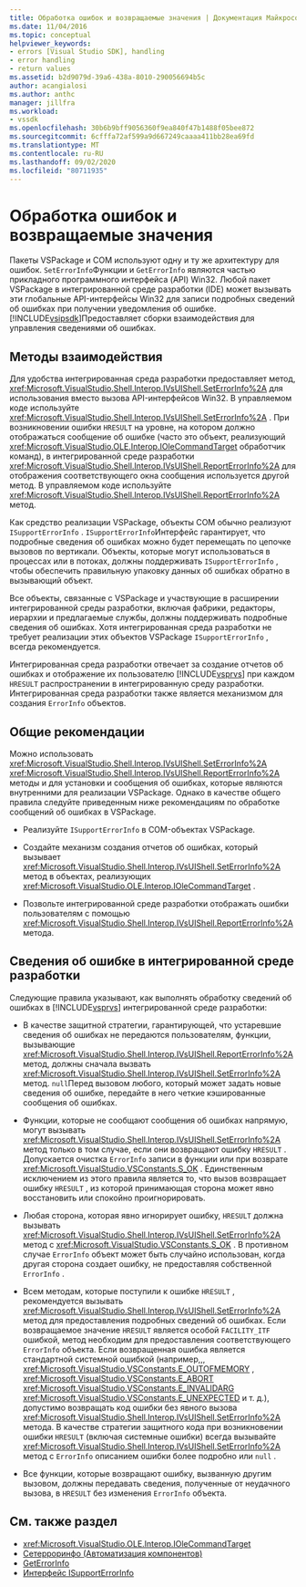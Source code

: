 ```yaml
---
title: Обработка ошибок и возвращаемые значения | Документация Майкрософт
ms.date: 11/04/2016
ms.topic: conceptual
helpviewer_keywords:
- errors [Visual Studio SDK], handling
- error handling
- return values
ms.assetid: b2d9079d-39a6-438a-8010-290056694b5c
author: acangialosi
ms.author: anthc
manager: jillfra
ms.workload:
- vssdk
ms.openlocfilehash: 30b6b9bff9056360f9ea840f47b1488f05bee872
ms.sourcegitcommit: 6cfffa72af599a9d667249caaaa411bb28ea69fd
ms.translationtype: MT
ms.contentlocale: ru-RU
ms.lasthandoff: 09/02/2020
ms.locfileid: "80711935"
---
```

# <a name="error-handling-and-return-values"></a>Обработка ошибок и возвращаемые значения
Пакеты VSPackage и COM используют одну и ту же архитектуру для ошибок. `SetErrorInfo`Функции и `GetErrorInfo` являются частью прикладного программного интерфейса (API) Win32. Любой пакет VSPackage в интегрированной среде разработки (IDE) может вызывать эти глобальные API-интерфейсы Win32 для записи подробных сведений об ошибках при получении уведомления об ошибке. [!INCLUDE[vsipsdk](../extensibility/includes/vsipsdk_md.md)]Предоставляет сборки взаимодействия для управления сведениями об ошибках.

## <a name="interop-methods"></a>Методы взаимодействия
 Для удобства интегрированная среда разработки предоставляет метод, <xref:Microsoft.VisualStudio.Shell.Interop.IVsUIShell.SetErrorInfo%2A> для использования вместо вызова API-интерфейсов Win32. В управляемом коде используйте <xref:Microsoft.VisualStudio.Shell.Interop.IVsUIShell.SetErrorInfo%2A> . При возникновении ошибки `HRESULT` на уровне, на котором должно отображаться сообщение об ошибке (часто это объект, реализующий <xref:Microsoft.VisualStudio.OLE.Interop.IOleCommandTarget> обработчик команд), в интегрированной среде разработки <xref:Microsoft.VisualStudio.Shell.Interop.IVsUIShell.ReportErrorInfo%2A> для отображения соответствующего окна сообщения используется другой метод. В управляемом коде используйте <xref:Microsoft.VisualStudio.Shell.Interop.IVsUIShell.ReportErrorInfo%2A> метод.

 Как средство реализации VSPackage, объекты COM обычно реализуют `ISupportErrorInfo` . `ISupportErrorInfo`Интерфейс гарантирует, что подробные сведения об ошибках можно будет перемещать по цепочке вызовов по вертикали. Объекты, которые могут использоваться в процессах или в потоках, должны поддерживать `ISupportErrorInfo` , чтобы обеспечить правильную упаковку данных об ошибках обратно в вызывающий объект.

 Все объекты, связанные с VSPackage и участвующие в расширении интегрированной среды разработки, включая фабрики, редакторы, иерархии и предлагаемые службы, должны поддерживать подробные сведения об ошибках. Хотя интегрированная среда разработки не требует реализации этих объектов VSPackage `ISupportErrorInfo` , всегда рекомендуется.

 Интегрированная среда разработки отвечает за создание отчетов об ошибках и отображение их пользователю [!INCLUDE[vsprvs](../code-quality/includes/vsprvs_md.md)] при каждом `HRESULT` распространении в интегрированную среду разработки. Интегрированная среда разработки также является механизмом для создания `ErrorInfo` объектов.

## <a name="general-guidelines"></a>Общие рекомендации
 Можно использовать <xref:Microsoft.VisualStudio.Shell.Interop.IVsUIShell.SetErrorInfo%2A> <xref:Microsoft.VisualStudio.Shell.Interop.IVsUIShell.ReportErrorInfo%2A> методы и для установки и сообщения об ошибках, которые являются внутренними для реализации VSPackage. Однако в качестве общего правила следуйте приведенным ниже рекомендациям по обработке сообщений об ошибках в VSPackage.

- Реализуйте `ISupportErrorInfo` в COM-объектах VSPackage.

- Создайте механизм создания отчетов об ошибках, который вызывает <xref:Microsoft.VisualStudio.Shell.Interop.IVsUIShell.SetErrorInfo%2A> метод в объектах, реализующих <xref:Microsoft.VisualStudio.OLE.Interop.IOleCommandTarget> .

- Позвольте интегрированной среде разработки отображать ошибки пользователям с помощью <xref:Microsoft.VisualStudio.Shell.Interop.IVsUIShell.ReportErrorInfo%2A> метода.

## <a name="error-information-in-the-ide"></a>Сведения об ошибке в интегрированной среде разработки
 Следующие правила указывают, как выполнять обработку сведений об ошибках в [!INCLUDE[vsprvs](../code-quality/includes/vsprvs_md.md)] интегрированной среде разработки:

- В качестве защитной стратегии, гарантирующей, что устаревшие сведения об ошибках не передаются пользователям, функции, вызывающие <xref:Microsoft.VisualStudio.Shell.Interop.IVsUIShell.ReportErrorInfo%2A> метод, должны сначала вызвать <xref:Microsoft.VisualStudio.Shell.Interop.IVsUIShell.SetErrorInfo%2A> метод. `null`Перед вызовом любого, который может задать новые сведения об ошибке, передайте в него четкие кэшированные сообщения об ошибках.

- Функции, которые не сообщают сообщения об ошибках напрямую, могут вызывать <xref:Microsoft.VisualStudio.Shell.Interop.IVsUIShell.SetErrorInfo%2A> метод только в том случае, если они возвращают ошибку `HRESULT` . Допускается очистка `ErrorInfo` записи в функции или при возврате <xref:Microsoft.VisualStudio.VSConstants.S_OK> . Единственным исключением из этого правила является то, что вызов возвращает ошибку `HRESULT` , из которой принимающая сторона может явно восстановить или спокойно проигнорировать.

- Любая сторона, которая явно игнорирует ошибку, `HRESULT` должна вызывать <xref:Microsoft.VisualStudio.Shell.Interop.IVsUIShell.SetErrorInfo%2A> метод с <xref:Microsoft.VisualStudio.VSConstants.S_OK> . В противном случае `ErrorInfo` объект может быть случайно использован, когда другая сторона создает ошибку, не предоставляя собственной `ErrorInfo` .

- Всем методам, которые поступили к ошибке `HRESULT` , рекомендуется вызывать <xref:Microsoft.VisualStudio.Shell.Interop.IVsUIShell.SetErrorInfo%2A> метод для предоставления подробных сведений об ошибках. Если возвращаемое значение `HRESULT` является особой `FACILITY_ITF` ошибкой, метод необходим для предоставления соответствующего `ErrorInfo` объекта. Если возвращенная ошибка является стандартной системной ошибкой (например,,, <xref:Microsoft.VisualStudio.VSConstants.E_OUTOFMEMORY> , <xref:Microsoft.VisualStudio.VSConstants.E_ABORT> <xref:Microsoft.VisualStudio.VSConstants.E_INVALIDARG> <xref:Microsoft.VisualStudio.VSConstants.E_UNEXPECTED> и т. д.), допустимо возвращать код ошибки без явного вызова <xref:Microsoft.VisualStudio.Shell.Interop.IVsUIShell.SetErrorInfo%2A> метода. В качестве стратегии защитного кода при возникновении ошибки `HRESULT` (включая системные ошибки) всегда вызывайте <xref:Microsoft.VisualStudio.Shell.Interop.IVsUIShell.SetErrorInfo%2A> метод с `ErrorInfo` описанием ошибки более подробно или `null` .

- Все функции, которые возвращают ошибку, вызванную другим вызовом, должны передавать сведения, полученные от неудачного вызова, в `HRESULT` без изменения `ErrorInfo` объекта.

## <a name="see-also"></a>См. также раздел
- <xref:Microsoft.VisualStudio.OLE.Interop.IOleCommandTarget>
- [Сетерроринфо (Автоматизация компонентов)](/previous-versions/windows/desktop/api/oleauto/nf-oleauto-seterrorinfo)
- [GetErrorInfo](/previous-versions/windows/desktop/api/oleauto/nf-oleauto-geterrorinfo)
- [Интерфейс ISupportErrorInfo](/previous-versions/windows/desktop/api/oaidl/nn-oaidl-isupporterrorinfo)
